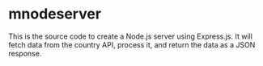 # mnodeserver
This is the source code to create a Node.js server using Express.js. It will fetch data from the country API, process it, and return the data as a JSON response.
